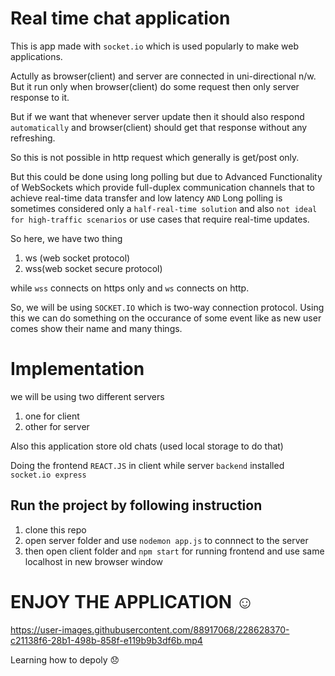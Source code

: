 # Real time chat application
This is app made with `socket.io` which is used popularly to make web applications.

Actully as browser(client) and server are connected in uni-directional n/w.
But it run only when browser(client) do some request then only server response to it.

But if we want that whenever server update then it should also respond `automatically` and browser(client) should get that response without any refreshing.

So this is not possible in http request which generally is get/post only.

But this could be done using long polling but due to Advanced Functionality of  WebSockets which provide full-duplex communication channels that to achieve 
real-time data transfer and low latency `AND` Long polling is sometimes considered only a `half-real-time solution` and 
also `not ideal for high-traffic scenarios` or use cases that require real-time updates.

So here, we have two thing 
1. ws (web socket protocol) 
2. wss(web socket secure protocol)

while `wss` connects on https only and `ws` connects on http.

So, we will be using `SOCKET.IO` which is two-way connection protocol. 
Using this we can do something on the occurance of some event like as new user comes show their name and many things.


# Implementation
we will be using two different servers
1. one for client
2. other for server

Also this application store old chats (used local storage to do that)

Doing the frontend `REACT.JS` in client
while server `backend` installed `socket.io express`

## Run the project by following instruction

1) clone this repo
2) open server folder and use `nodemon app.js` to connnect to the server
3) then open client folder and `npm start` for running frontend and use same localhost in new browser window

# ENJOY THE APPLICATION ☺


https://user-images.githubusercontent.com/88917068/228628370-c21138f6-28b1-498b-858f-e119b9b3df6b.mp4

Learning how to depoly 😞
